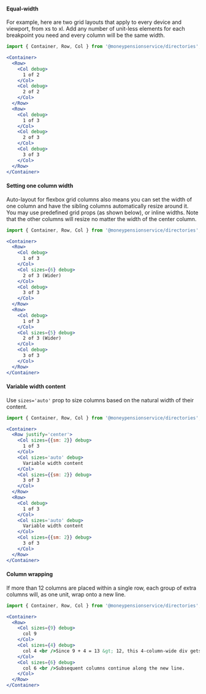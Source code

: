 #### **Equal-width**

For example, here are two grid layouts that apply to every device and viewport, from xs to xl. Add any number of unit-less elements for each breakpoint you need and every column will be the same width.

```jsx
import { Container, Row, Col } from '@moneypensionservice/directories';

<Container>
  <Row>
    <Col debug>
      1 of 2
    </Col>
    <Col debug>
      2 of 2
    </Col>
  </Row>
  <Row>
    <Col debug>
      1 of 3
    </Col>
    <Col debug>
      2 of 3
    </Col>
    <Col debug>
      3 of 3
    </Col>
  </Row>
</Container>
```

#### **Setting one column width**

Auto-layout for flexbox grid columns also means you can set the width of one column and have the sibling columns automatically resize around it. You may use predefined grid props (as shown below), or inline widths. Note that the other columns will resize no matter the width of the center column.

```jsx
import { Container, Row, Col } from '@moneypensionservice/directories';

<Container>
  <Row>
    <Col debug>
      1 of 3
    </Col>
    <Col sizes={6} debug>
      2 of 3 (Wider)
    </Col>
    <Col debug>
      3 of 3
    </Col>
  </Row>
  <Row>
    <Col debug>
      1 of 3
    </Col>
    <Col sizes={5} debug>
      2 of 3 (Wider)
    </Col>
    <Col debug>
      3 of 3
    </Col>
  </Row>
</Container>
```

#### **Variable width content**

Use `sizes='auto'` prop to size columns based on the natural width of their content.

```jsx
import { Container, Row, Col } from '@moneypensionservice/directories';

<Container>
  <Row justify='center'>
    <Col sizes={{sm: 2}} debug>
      1 of 3
    </Col>
    <Col sizes='auto' debug>
      Variable width content
    </Col>
    <Col sizes={{sm: 2}} debug>
      3 of 3
    </Col>
  </Row>
  <Row>
    <Col debug>
      1 of 3
    </Col>
    <Col sizes='auto' debug>
      Variable width content
    </Col>
    <Col sizes={{sm: 2}} debug>
      3 of 3
    </Col>
  </Row>
</Container>
```

#### **Column wrapping**

If more than 12 columns are placed within a single row, each group of extra columns will, as one unit, wrap onto a new line.

```jsx
import { Container, Row, Col } from '@moneypensionservice/directories';

<Container>
  <Row>
    <Col sizes={9} debug>
      col 9
    </Col>
    <Col sizes={4} debug>
      col 4 <br />Since 9 + 4 = 13 &gt; 12, this 4-column-wide div gets wrapped onto a new line as one contiguous unit.
    </Col>
    <Col sizes={6} debug>
      col 6 <br />Subsequent columns continue along the new line.
    </Col>
  </Row>
</Container>
```
